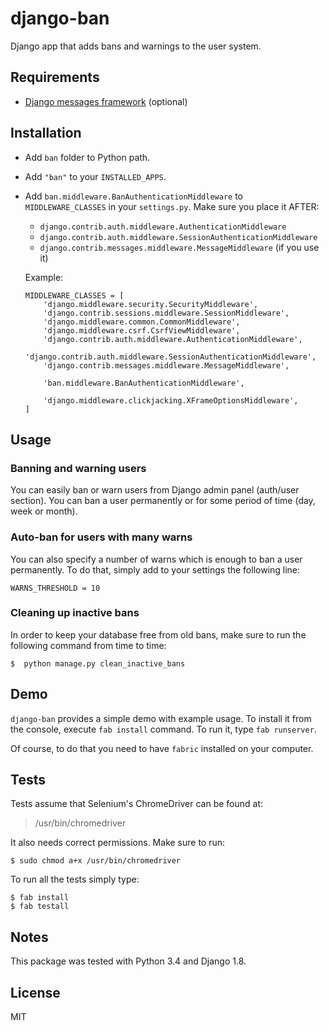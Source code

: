 # django-ban

Django app that adds bans and warnings to the user system.

## Requirements

- [Django messages framework](https://docs.djangoproject.com/en/1.9/ref/contrib/messages/) (optional)

## Installation

- Add `ban` folder to Python path.
- Add `"ban"` to your `INSTALLED_APPS`.
- Add `ban.middleware.BanAuthenticationMiddleware` to `MIDDLEWARE_CLASSES` in your `settings.py`. Make sure you place it AFTER:
    - `django.contrib.auth.middleware.AuthenticationMiddleware`
    - `django.contrib.auth.middleware.SessionAuthenticationMiddleware`
    - `django.contrib.messages.middleware.MessageMiddleware` (if you use it)
    
    Example:
    

    ```
    MIDDLEWARE_CLASSES = [
        'django.middleware.security.SecurityMiddleware',
        'django.contrib.sessions.middleware.SessionMiddleware',
        'django.middleware.common.CommonMiddleware',
        'django.middleware.csrf.CsrfViewMiddleware',
        'django.contrib.auth.middleware.AuthenticationMiddleware',
        'django.contrib.auth.middleware.SessionAuthenticationMiddleware',
        'django.contrib.messages.middleware.MessageMiddleware',
    
        'ban.middleware.BanAuthenticationMiddleware',
    
        'django.middleware.clickjacking.XFrameOptionsMiddleware',
    ]
    ```

## Usage

### Banning and warning users

You can easily ban or warn users from Django admin panel (auth/user section). You can ban a user permanently or for some period of time (day, week or month).

### Auto-ban for users with many warns

You can also specify a number of warns which is enough to ban a user permanently. To do that, simply add to your settings the following line:


    WARNS_THRESHOLD = 10

### Cleaning up inactive bans

In order to keep your database free from old bans, make sure to run the following command from time to time:


    $  python manage.py clean_inactive_bans

## Demo

`django-ban` provides a simple demo with example usage. To install it from the console, execute `fab install` command. To run it, type ``fab runserver``.

Of course, to do that you need to have `fabric` installed on your computer.

## Tests

Tests assume that Selenium's ChromeDriver can be found at:
> /usr/bin/chromedriver

It also needs correct permissions. Make sure to run:

    $ sudo chmod a+x /usr/bin/chromedriver

To run all the tests simply type:

    $ fab install
    $ fab testall

## Notes

This package was tested with Python 3.4 and Django 1.8.

## License

MIT
